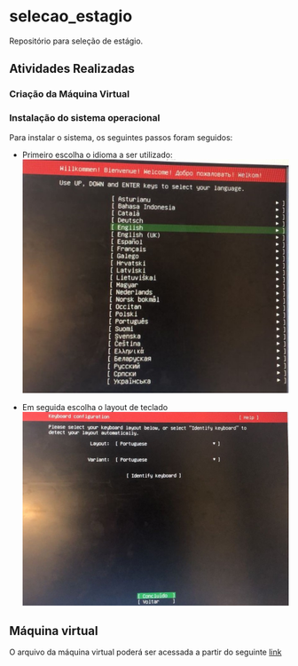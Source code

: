 # selecao_estagio
Repositório para seleção de estágio.

## Atividades Realizadas

### Criação da Máquina Virtual


### Instalação do sistema operacional

Para instalar o sistema, os seguintes passos foram seguidos:

- Primeiro escolha o idioma a ser utilizado:
![escolha de idioma](./Fotos/language_selection.jpeg)

- Em seguida escolha o layout de teclado
![escolha de teclado](./Fotos/keyboard_config.jpeg)




## Máquina virtual
O arquivo da máquina virtual poderá ser acessada a partir do seguinte  [link](https://drive.google.com/file/d/1c9MjhHYSaaR2yKtIceQmxWaKATE6kTLn/view?usp=sharing)

